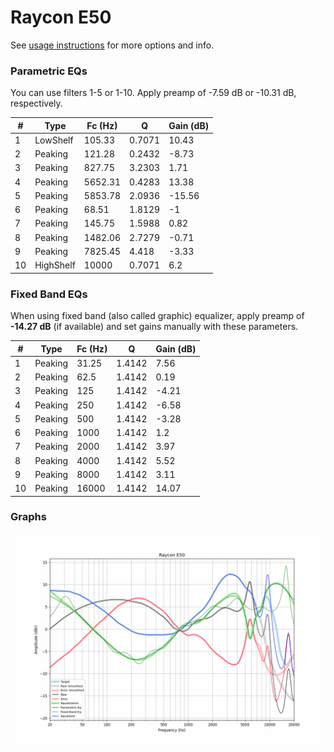 # Raycon E50
See [usage instructions](https://github.com/jaakkopasanen/AutoEq#usage) for more options and info.

### Parametric EQs
You can use filters 1-5 or 1-10. Apply preamp of -7.59 dB or -10.31 dB, respectively.

|   # | Type      |   Fc (Hz) |      Q |   Gain (dB) |
|-----|-----------|-----------|--------|-------------|
|   1 | LowShelf  |    105.33 | 0.7071 |       10.43 |
|   2 | Peaking   |    121.28 | 0.2432 |       -8.73 |
|   3 | Peaking   |    827.75 | 3.2303 |        1.71 |
|   4 | Peaking   |   5652.31 | 0.4283 |       13.38 |
|   5 | Peaking   |   5853.78 | 2.0936 |      -15.56 |
|   6 | Peaking   |     68.51 | 1.8129 |       -1    |
|   7 | Peaking   |    145.75 | 1.5988 |        0.82 |
|   8 | Peaking   |   1482.06 | 2.7279 |       -0.71 |
|   9 | Peaking   |   7825.45 | 4.418  |       -3.33 |
|  10 | HighShelf |  10000    | 0.7071 |        6.2  |

### Fixed Band EQs
When using fixed band (also called graphic) equalizer, apply preamp of **-14.27 dB** (if available) and set gains manually with these parameters.

|   # | Type    |   Fc (Hz) |      Q |   Gain (dB) |
|-----|---------|-----------|--------|-------------|
|   1 | Peaking |     31.25 | 1.4142 |        7.56 |
|   2 | Peaking |     62.5  | 1.4142 |        0.19 |
|   3 | Peaking |    125    | 1.4142 |       -4.21 |
|   4 | Peaking |    250    | 1.4142 |       -6.58 |
|   5 | Peaking |    500    | 1.4142 |       -3.28 |
|   6 | Peaking |   1000    | 1.4142 |        1.2  |
|   7 | Peaking |   2000    | 1.4142 |        3.97 |
|   8 | Peaking |   4000    | 1.4142 |        5.52 |
|   9 | Peaking |   8000    | 1.4142 |        3.11 |
|  10 | Peaking |  16000    | 1.4142 |       14.07 |

### Graphs
![](./Raycon%20E50.png)
